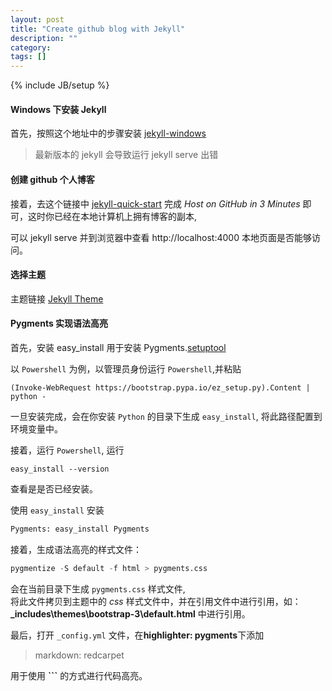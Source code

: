 ```yaml
---
layout: post
title: "Create github blog with Jekyll"
description: ""
category: 
tags: []
---
```

{% include JB/setup %}


#### Windows 下安装 Jekyll

首先，按照这个地址中的步骤安装 [jekyll-windows](http://jekyll-windows.juthilo.com/)

> 最新版本的 jekyll 会导致运行 jekyll serve 出错

#### 创建 github 个人博客

接着，去这个链接中 [jekyll-quick-start](http://jekyllbootstrap.com/usage/jekyll-quick-start.html)
完成 *Host on GitHub in 3 Minutes* 即可，这时你已经在本地计算机上拥有博客的副本,

可以 jekyll serve 并到浏览器中查看 http://localhost:4000 本地页面是否能够访问。
  
#### 选择主题

主题链接 [Jekyll Theme](http://themes.jekyllbootstrap.com/preview/tom/)
  
#### Pygments 实现语法高亮

首先，安装 easy_install 用于安装 Pygments.[setuptool](https://pypi.python.org/pypi/setuptools#windows-powershell-3-or-later)

以 `Powershell` 为例，以管理员身份运行 `Powershell`,并粘贴

```
(Invoke-WebRequest https://bootstrap.pypa.io/ez_setup.py).Content | python -
```

一旦安装完成，会在你安装 `Python` 的目录下生成 `easy_install`, 将此路径配置到环境变量中。
  
  
接着，运行 `Powershell`, 运行

```
easy_install --version
```

查看是是否已经安装。
  
  
使用 `easy_install` 安装

``` python
Pygments: easy_install Pygments
```

接着，生成语法高亮的样式文件：

``` python
pygmentize -S default -f html > pygments.css
```

会在当前目录下生成 `pygments.css` 样式文件,  
将此文件拷贝到主题中的 *css* 样式文件中，并在引用文件中进行引用，如：**_includes\themes\bootstrap-3\default.html** 中进行引用。

最后，打开 `_config.yml` 文件，在**highlighter: pygments**下添加

> markdown: redcarpet
 
用于使用 **```** 的方式进行代码高亮。


